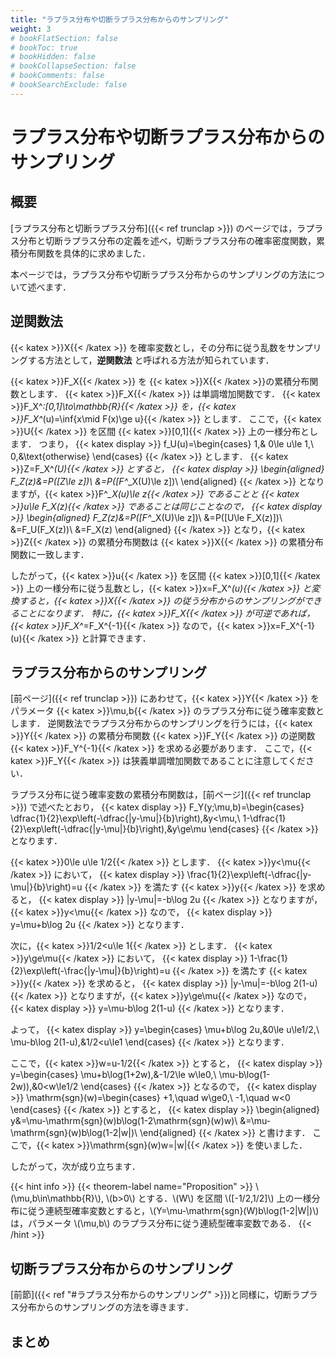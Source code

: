 ```yaml
---
title: "ラプラス分布や切断ラプラス分布からのサンプリング"
weight: 3
# bookFlatSection: false
# bookToc: true
# bookHidden: false
# bookCollapseSection: false
# bookComments: false
# bookSearchExclude: false
---
```


# ラプラス分布や切断ラプラス分布からのサンプリング

## 概要

[ラプラス分布と切断ラプラス分布]({{< ref trunclap >}}) のページでは，ラプラス分布と切断ラプラス分布の定義を述べ，切断ラプラス分布の確率密度関数，累積分布関数を具体的に求めました．

本ページでは，ラプラス分布や切断ラプラス分布からのサンプリングの方法について述べます．

## 逆関数法

{{< katex >}}X{{< /katex >}} を確率変数とし，その分布に従う乱数をサンプリングする方法として，**逆関数法** と呼ばれる方法が知られています．

{{< katex >}}F_X{{< /katex >}} を {{< katex >}}X{{< /katex >}}の累積分布関数とします．
{{< katex >}}F_X{{< /katex >}} は単調増加関数です．
{{< katex >}}F_X^*:[0,1]\to\mathbb{R}{{< /katex >}} を，{{< katex >}}F_X^*(u)=\inf\{x\mid F(x)\ge u\}{{< /katex >}} とします．
ここで，{{< katex >}}U{{< /katex >}} を区間 {{< katex >}}[0,1]{{< /katex >}} 上の一様分布とします．
つまり，
{{< katex display >}}
  f_U(u)=\begin{cases}
    1,& 0\le u\le 1,\\
    0,&\text{otherwise}
  \end{cases}
{{< /katex >}}
とします．
{{< katex >}}Z=F_X^*(U){{< /katex >}} とすると，
{{< katex display >}}
\begin{aligned}
  F_Z(z)&=P([Z\le z])\\
  &=P([F^*_X(U)\le z])\\
\end{aligned}
{{< /katex >}}
となりますが，{{< katex >}}F^*_X(u)\le z{{< /katex >}} であることと {{< katex >}}u\le F_X(z){{< /katex >}} であることは同じことなので，
{{< katex display >}}
\begin{aligned}
  F_Z(z)&=P([F^*_X(U)\le z])\\
  &=P([U\le F_X(z)])\\
  &=F_U(F_X(z))\\
  &=F_X(z)
\end{aligned}
{{< /katex >}}
となり，{{< katex >}}Z{{< /katex >}} の累積分布関数は {{< katex >}}X{{< /katex >}} の累積分布関数に一致します．

したがって，{{< katex >}}u{{< /katex >}} を区間 {{< katex >}}[0,1]{{< /katex >}} 上の一様分布に従う乱数とし，{{< katex >}}x=F_X^*(u){{< /katex >}} と変換すると，{{< katex >}}X{{< /katex >}} の従う分布からのサンプリングができることになります．
特に，{{< katex >}}F_X{{< /katex >}} が可逆であれば，{{< katex >}}F_X^*=F_X^{-1}{{< /katex >}} なので，{{< katex >}}x=F_X^{-1}(u){{< /katex >}} と計算できます．

## ラプラス分布からのサンプリング

[前ページ]({{< ref trunclap >}}) にあわせて，{{< katex >}}Y{{< /katex >}} をパラメータ {{< katex >}}\mu,b{{< /katex >}} のラプラス分布に従う確率変数とします．
逆関数法でラプラス分布からのサンプリングを行うには，{{< katex >}}Y{{< /katex >}} の累積分布関数 {{< katex >}}F_Y{{< /katex >}} の逆関数 {{< katex >}}F_Y^{-1}{{< /katex >}} を求める必要があります．
ここで，{{< katex >}}F_Y{{< /katex >}} は狭義単調増加関数であることに注意してください．

ラプラス分布に従う確率変数の累積分布関数は，[前ページ]({{< ref trunclap >}}) で述べたとおり，
{{< katex display >}}
F_Y(y;\mu,b)=\begin{cases}
\dfrac{1}{2}\exp\left(-\dfrac{|y-\mu|}{b}\right),&y<\mu,\\
1-\dfrac{1}{2}\exp\left(-\dfrac{|y-\mu|}{b}\right),&y\ge\mu
\end{cases}
{{< /katex >}}
となります．

{{< katex >}}0\le u\le 1/2{{< /katex >}} とします．
{{< katex >}}y<\mu{{< /katex >}} において，
{{< katex display >}}
  \frac{1}{2}\exp\left(-\dfrac{|y-\mu|}{b}\right)=u
{{< /katex >}}
を満たす {{< katex >}}y{{< /katex >}} を求めると，
{{< katex display >}}
  |y-\mu|=-b\log 2u
{{< /katex >}}
となりますが，{{< katex >}}y<\mu{{< /katex >}} なので，
{{< katex display >}}
  y=\mu+b\log 2u
{{< /katex >}}
となります．

次に，{{< katex >}}1/2<u\le 1{{< /katex >}} とします．
{{< katex >}}y\ge\mu{{< /katex >}} において，
{{< katex display >}}
  1-\frac{1}{2}\exp\left(-\frac{|y-\mu|}{b}\right)=u
{{< /katex >}}
を満たす {{< katex >}}y{{< /katex >}} を求めると，
{{< katex display >}}
  |y-\mu|=-b\log 2(1-u)
{{< /katex >}}
となりますが，{{< katex >}}y\ge\mu{{< /katex >}} なので，
{{< katex display >}}
  y=\mu-b\log 2(1-u)
{{< /katex >}}
となります．

よって，
{{< katex display >}}
  y=\begin{cases}
    \mu+b\log 2u,&0\le u\le1/2,\\
    \mu-b\log 2(1-u),&1/2<u\le1
  \end{cases}
{{< /katex >}}
となります．

ここで，{{< katex >}}w=u-1/2{{< /katex >}} とすると，
{{< katex display >}}
  y=\begin{cases}
    \mu+b\log(1+2w),&-1/2\le w\le0,\\
    \mu-b\log(1-2w)),&0<w\le1/2
  \end{cases}
{{< /katex >}}
となるので，
{{< katex display >}}
  \mathrm{sgn}(w)=\begin{cases}
    +1,\quad w\ge0,\\
    -1,\quad w<0
  \end{cases}
{{< /katex >}}
とすると，
{{< katex display >}}
  \begin{aligned}
  y&=\mu-\mathrm{sgn}(w)b\log(1-2\mathrm{sgn}(w)w)\\
  &=\mu-\mathrm{sgn}(w)b\log(1-2|w|)\\
  \end{aligned}
{{< /katex >}}
と書けます．
ここで，{{< katex >}}\mathrm{sgn}(w)w=|w|{{< /katex >}} を使いました．

したがって，次が成り立ちます．

{{< hint info >}}
  {{< theorem-label name="Proposition" >}} \\(\mu,b\in\mathbb{R}\\), \\(b>0\\) とする．\\(W\\) を区間 \\([-1/2,1/2]\\) 上の一様分布に従う連続型確率変数とすると，\\(Y=\mu-\mathrm{sgn}(W)b\log(1-2|W|)\\) は，パラメータ \\(\mu,b\\) のラプラス分布に従う連続型確率変数である．
{{< /hint >}}

## 切断ラプラス分布からのサンプリング

[前節]({{< ref "#ラプラス分布からのサンプリング" >}})と同様に，切断ラプラス分布からのサンプリングの方法を導きます．

## まとめ

